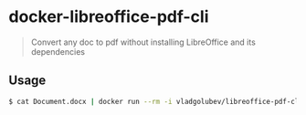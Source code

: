 # docker-libreoffice-pdf-cli

> Convert any doc to pdf without installing LibreOffice and its dependencies

## Usage

```bash
$ cat Document.docx | docker run --rm -i vladgolubev/libreoffice-pdf-cli > Document.pdf
```

